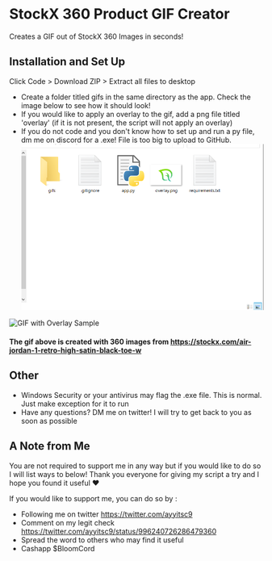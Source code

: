 # StockX 360 Product GIF Creator
Creates a GIF out of StockX 360 Images in seconds!


Installation and Set Up
------------
Click Code > Download ZIP > Extract all files to desktop

- Create a folder titled gifs in the same directory as the app. Check the image below to see how it should look!
- If you would like to apply an overlay to the gif, add a png file titled 'overlay' (if it is not present, the script will not apply an overlay)
- If you do not code and you don't know how to set up and run a py file, dm me on discord for a .exe! File is too big to upload to GitHub.
![Directory Sample](https://github.com/ayyitsc9/stockx-360-product-gif-creator/blob/master/folder.PNG)

![GIF with Overlay Sample](https://github.com/ayyitsc9/stockx-360-product-gif-creator/blob/master/f6d3b150-ff44-4346-b871-11b264b3616a.gif)
#### The gif above is created with 360 images from https://stockx.com/air-jordan-1-retro-high-satin-black-toe-w

Other
-----

- Windows Security or your antivirus may flag the .exe file. This is normal. Just make exception for it to run
- Have any questions? DM me on twitter! I will try to get back to you as soon as possible

A Note from Me
-------
You are not required to support me in any way but if you would like to do so I will list ways to below! Thank you everyone for giving my script a try and I hope you found it useful ♥

 If you would like to support me, you can do so by :
- Following me on twitter https://twitter.com/ayyitsc9
- Comment on my legit check https://twitter.com/ayyitsc9/status/996240726286479360
- Spread the word to others who may find it useful
- Cashapp $BloomCord
